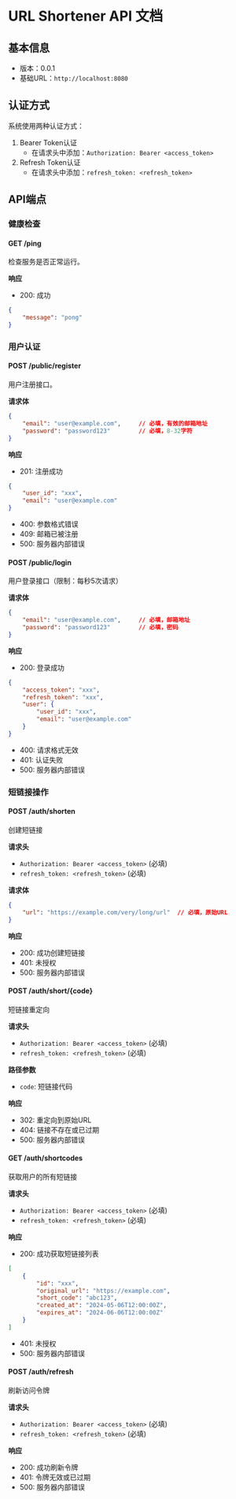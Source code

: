 # URL Shortener API 文档

## 基本信息
- 版本：0.0.1
- 基础URL：`http://localhost:8080`

## 认证方式
系统使用两种认证方式：
1. Bearer Token认证
   - 在请求头中添加：`Authorization: Bearer <access_token>`
2. Refresh Token认证
   - 在请求头中添加：`refresh_token: <refresh_token>`

## API端点

### 健康检查
#### GET /ping
检查服务是否正常运行。

**响应**
- 200: 成功
```json
{
    "message": "pong"
}
```

### 用户认证

#### POST /public/register
用户注册接口。

**请求体**
```json
{
    "email": "user@example.com",     // 必填，有效的邮箱地址
    "password": "password123"        // 必填，8-32字符
}
```

**响应**
- 201: 注册成功
```json
{
    "user_id": "xxx",
    "email": "user@example.com"
}
```
- 400: 参数格式错误
- 409: 邮箱已被注册
- 500: 服务器内部错误

#### POST /public/login
用户登录接口（限制：每秒5次请求）

**请求体**
```json
{
    "email": "user@example.com",     // 必填，邮箱地址
    "password": "password123"        // 必填，密码
}
```

**响应**
- 200: 登录成功
```json
{
    "access_token": "xxx",
    "refresh_token": "xxx",
    "user": {
        "user_id": "xxx",
        "email": "user@example.com"
    }
}
```
- 400: 请求格式无效
- 401: 认证失败
- 500: 服务器内部错误

### 短链接操作

#### POST /auth/shorten
创建短链接

**请求头**
- `Authorization: Bearer <access_token>` (必填)
- `refresh_token: <refresh_token>` (必填)

**请求体**
```json
{
    "url": "https://example.com/very/long/url"  // 必填，原始URL
}
```

**响应**
- 200: 成功创建短链接
- 401: 未授权
- 500: 服务器内部错误

#### POST /auth/short/{code}
短链接重定向

**请求头**
- `Authorization: Bearer <access_token>` (必填)
- `refresh_token: <refresh_token>` (必填)

**路径参数**
- `code`: 短链接代码

**响应**
- 302: 重定向到原始URL
- 404: 链接不存在或已过期
- 500: 服务器内部错误

#### GET /auth/shortcodes
获取用户的所有短链接

**请求头**
- `Authorization: Bearer <access_token>` (必填)
- `refresh_token: <refresh_token>` (必填)

**响应**
- 200: 成功获取短链接列表
```json
[
    {
        "id": "xxx",
        "original_url": "https://example.com",
        "short_code": "abc123",
        "created_at": "2024-05-06T12:00:00Z",
        "expires_at": "2024-06-06T12:00:00Z"
    }
]
```
- 401: 未授权
- 500: 服务器内部错误

#### POST /auth/refresh
刷新访问令牌

**请求头**
- `Authorization: Bearer <access_token>` (必填)
- `refresh_token: <refresh_token>` (必填)

**响应**
- 200: 成功刷新令牌
- 401: 令牌无效或已过期
- 500: 服务器内部错误